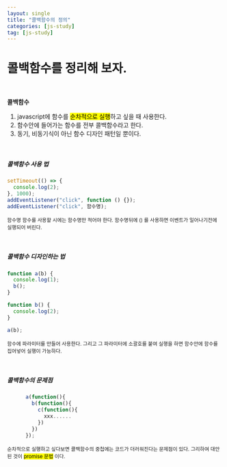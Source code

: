```yaml
---
layout: single
title: "콜백함수의 정의"
categories: [js-study]
tag: [js-study]
---
```


# 콜백함수를 정리해 보자.

<br>

**콜백함수**

1. javascript에 함수를 <mark>순차적으로 실행</mark>하고 싶을 때 사용한다.
2. 함수안에 들어가는 함수를 전부 콜백함수라고 한다.
3. 동기, 비동기식이 아닌 함수 디자인 패턴일 뿐이다.

<br>
<h5>콜백함수 사용 법</h5>

```js
setTimeout(() => {
  console.log(2);
}, 1000);
addEventListener("click", function () {});
addEventListener("click", 함수명);
```

<small>함수명 함수를 사용할 시에는 함수명만 적어야 한다. 함수명뒤에 () 를 사용하면 이벤트가 일어나기전에 실행되어 버린다.</small>

<br>
<h5>콜백함수 디자인하는 법</h5>

```js
function a(b) {
  console.log(1);
  b();
}

function b() {
  console.log(2);
}

a(b);
```

<small>함수에 파라미터를 만들어 사용한다. 그리고 그 파라미터에 소괄호를 붙여 실행을 하면 함수안에 함수를 집어넣어 실행이 가능하다.</small>

<br>
<h5>콜백함수의 문제점</h5>

```js
      a(function(){
        b(function(){
          c(function(){
            xxx......
          })
        })
      });
```

<small>순차적으로 실행하고 싶다보면 콜백함수의 중첩에는 코드가 더러워진다는 문제점이 있다. 그리하여 대안된 것이 <mark>promise 문법</mark> 이다.</small>

